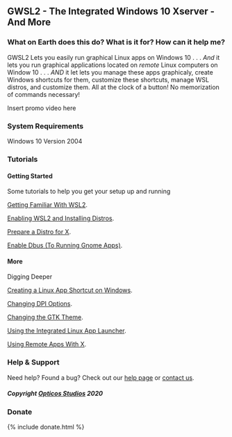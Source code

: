 ## GWSL2 - The Integrated Windows 10 Xserver - And More

### What on Earth does this do? What is it for? How can it help me?

GWSL2 Lets you easily run graphical Linux apps on Windows 10 . . . *And* it lets you run graphical applications located on *remote* Linux computers on Window 10 . . . *AND* it let lets you manage these apps graphicaly, create Windows shortcuts for them, customize these shortcuts, manage WSL distros, and customize them. All at the clock of a button! No memorization of commands necessary!



Insert promo video here



### System Requirements

Windows 10 Version 2004



### Tutorials

#### Getting Started

Some tutorials to help you get your setup up and running

[Getting Familiar With WSL2](https://docs.microsoft.com/en-us/learn/modules/get-started-with-windows-subsystem-for-linux/1-introduction).

[Enabling WSL2 and Installing Distros](https://docs.microsoft.com/en-us/learn/modules/get-started-with-windows-subsystem-for-linux/2-enable-and-install).

[Prepare a Distro for X](https://guides.github.com/features/mastering-markdown/).

[Enable Dbus (To Running Gnome Apps)](https://guides.github.com/features/mastering-markdown/).

#### More

Digging Deeper

[Creating a Linux App Shortcut on Windows](https://guides.github.com/features/mastering-markdown/).

[Changing DPI Options](https://guides.github.com/features/mastering-markdown/).

[Changing the GTK Theme](https://guides.github.com/features/mastering-markdown/).

[Using the Integrated Linux App Launcher](https://guides.github.com/features/mastering-markdown/).

[Using Remote Apps With X](https://guides.github.com/features/mastering-markdown/).





### Help & Support
Need help? Found a bug? Check out our [help page](https://help.github.com/categories/github-pages-basics/) or [contact us](https://github.com/contact).


##### Copyright [Opticos Studios](http://opticos.studio) 2020


### Donate

{% include donate.html %}
